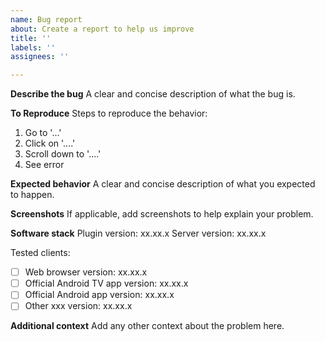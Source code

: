 ```yaml
---
name: Bug report
about: Create a report to help us improve
title: ''
labels: ''
assignees: ''

---
```


**Describe the bug**
A clear and concise description of what the bug is.

**To Reproduce**
Steps to reproduce the behavior:
1. Go to '...'
2. Click on '....'
3. Scroll down to '....'
4. See error

**Expected behavior**
A clear and concise description of what you expected to happen.

**Screenshots**
If applicable, add screenshots to help explain your problem.

**Software stack**
Plugin version: xx.xx.x
Server version: xx.xx.x

Tested clients:
- [ ] Web browser version: xx.xx.x
- [ ] Official Android TV app version: xx.xx.x
- [ ] Official Android app version: xx.xx.x
- [ ] Other xxx version: xx.xx.x

**Additional context**
Add any other context about the problem here.
